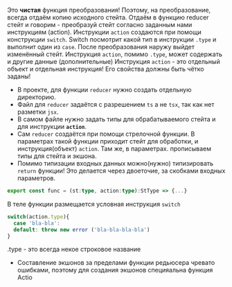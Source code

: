 Это **чистая** функция преобразования! Поэтому, на преобразование, всегда отдаём копию исходного стейта. Отдаём в функцию reducer стейт и говорим - преобразуй стейт согласно заданным нами инструкциям (action).
Инструкции `action` создаются при помощи конструкции `switch`. 
Switch посмотрит какой тип в инструкции `.type` и выполнит один из `case`.
После преобразования наружу выйдет изменённый стейт.
Инструкция `action`, помимо `.type`, может содержать и другие данные (дополнительные)
Инструкция `action` - это отдельный объект и отдельная инструкция! Его свойства должны быть чётко заданы!

 - В проекте, для функции `reducer` нужно создать отдельную директорию. 
 - Файл для `reducer` задаётся с разрешением `ts`  а не `tsx`, так как нет разметки `jsx`.
 - В самом файле нужно задать типы для обрабатываемого стейта и для инструкции **`action`**.
 - Сам `reducer` создаётся при помощи стрелочной функции. В параметрах такой функции приходит стейт для обработки, и инструкция(объект) `action`. Там же, в параметрах. прописываем типы для стейта и экшона.
 - Помимо типизации входных данных можно(нужно) типизировать `return` функции!
   Это делается через двоеточие, за скобками входных параметров.
```ts
export const func = (st:type, action:type):StType => {...}
```

В теле функции размещается условная инструкция `switch`
```ts
switch(action.type){
  case 'bla-bla':
  default: throw new error ('bla-bla-bla-bla')
}
```
.type - это всегда некое строковое название

 - Составление экшонов за пределами функции редьюсера чревато ошибками, поэтому для создания экшонов специяальна функция Actio